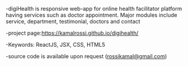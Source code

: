 


-digiHealth is responsive web-app for online health facilitator platform having services such as doctor appointment. Major modules include service, department, testimonial, doctors and contact

-project page:https://kamalrossi.github.io/digihealth/

-Keywords: ReactJS, JSX, CSS, HTML5

-source code is available upon request (rossikamal@gmail.com)        
